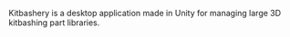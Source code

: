 
Kitbashery is a desktop application made in Unity for managing large 3D kitbashing part libraries.


